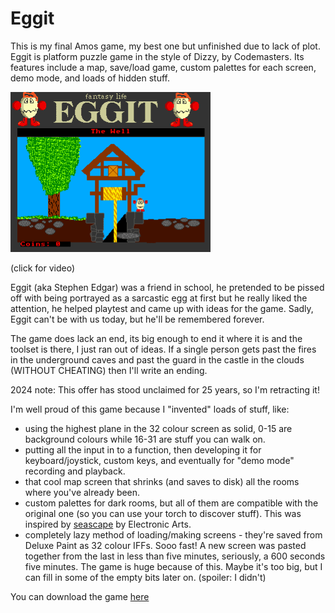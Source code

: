 # Eggit

This is my final Amos game, my best one but unfinished due to lack of plot.
Eggit is platform puzzle game in the style of Dizzy, by Codemasters. Its
features include a map, save/load game, custom palettes for each screen,
demo mode, and loads of hidden stuff.

[![screenshot](eggit1.gif)](https://youtu.be/pSFFcp6UPvA)

(click for video)

Eggit (aka Stephen Edgar) was a friend in school, he pretended to be pissed
off with being portrayed as a sarcastic egg at first but he really liked the
attention, he helped playtest and came up with ideas for the game. Sadly,
Eggit can't be with us today, but he'll be remembered forever.

The game does lack an end, its big enough to end it where it is and the toolset
is there, I just ran out of ideas. If a single person gets past the fires in
the underground caves and past the guard in the castle in the clouds (WITHOUT
CHEATING) then I'll write an ending.

2024 note: This offer has stood unclaimed for 25 years, so I'm retracting it!

I'm well proud of this game because I "invented" loads of stuff, like:

* using the highest plane in the 32 colour screen as solid, 0-15 are background
  colours while 16-31 are stuff you can walk on.
* putting all the input in to a function, then developing it for keyboard/joystick,
  custom keys, and eventually for "demo mode" recording and playback.
* that cool map screen that shrinks (and saves to disk) all the rooms where you've
  already been.
* custom palettes for dark rooms, but all of them are compatible with the original
  one (so you can use your torch to discover stuff). This was inspired by
  [seascape](/log/2005/seascape) by Electronic Arts.
* completely lazy method of loading/making screens - they're saved from Deluxe
  Paint as 32 colour IFFs. Sooo fast! A new screen was pasted together from the
  last in less than five minutes, seriously, a 600 seconds five minutes. The game
  is huge because of this. Maybe it's too big, but I can fill in some of the empty
  bits later on. (spoiler: I didn't)

You can download the game [here](eggit.gif)

